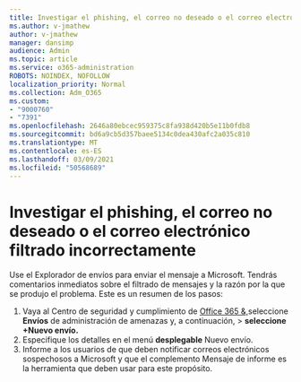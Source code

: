 ```yaml
---
title: Investigar el phishing, el correo no deseado o el correo electrónico filtrado incorrectamente
ms.author: v-jmathew
author: v-jmathew
manager: dansimp
audience: Admin
ms.topic: article
ms.service: o365-administration
ROBOTS: NOINDEX, NOFOLLOW
localization_priority: Normal
ms.collection: Adm_O365
ms.custom:
- "9000760"
- "7391"
ms.openlocfilehash: 2646a80ebcec959375c8fa938d420b5e11b0fdb8
ms.sourcegitcommit: bd6a9cb5d357baee5134c0dea430afc2a035c810
ms.translationtype: MT
ms.contentlocale: es-ES
ms.lasthandoff: 03/09/2021
ms.locfileid: "50568689"
---
```

# <a name="investigate-phishing-spam-or-incorrectly-filtered-email"></a>Investigar el phishing, el correo no deseado o el correo electrónico filtrado incorrectamente

Use el Explorador de envíos para enviar el mensaje a Microsoft. Tendrás comentarios inmediatos sobre el filtrado de mensajes y la razón por la que se produjo el problema. Este es un resumen de los pasos:

1. Vaya al Centro de seguridad y cumplimiento de [Office 365 &,](https://go.microsoft.com/fwlink/p/?linkid=2077143)seleccione **Envíos** de administración de amenazas y, a continuación,  >   **seleccione +Nuevo envío.**
2. Especifique los detalles en el menú **desplegable** Nuevo envío.
3. Informe a los usuarios de que deben [](https://go.microsoft.com/fwlink/?linkid=2092385) notificar correos electrónicos sospechosos a Microsoft y que el complemento Mensaje de informe es la herramienta que deben usar para este propósito.
